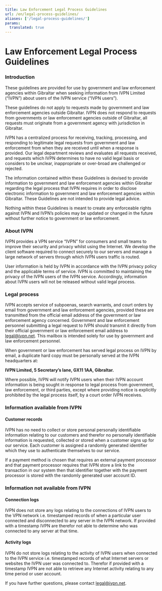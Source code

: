 ```yaml
---
title: Law Enforcement Legal Process Guidelines
url: /en/legal-process-guidelines/
aliases: ['/legal-process-guidelines/']
params:
  translated: true
---
```

# Law Enforcement Legal Process Guidelines

### Introduction

These guidelines are provided for use by government and law enforcement agencies within Gibraltar when seeking information from IVPN Limited (“IVPN”) about users of the IVPN service (“IVPN users”).

These guidelines do not apply to requests made by government and law enforcement agencies outside Gibraltar. IVPN does not respond to requests from governments or law enforcement agencies outside of Gibraltar, all requests must originate from a government agency with jurisdiction in Gibraltar.

IVPN has a centralized process for receiving, tracking, processing, and responding to legitimate legal requests from government and law enforcement from when they are received until when a response is provided. Our legal department reviews and evaluates all requests received, and requests which IVPN determines to have no valid legal basis or considers to be unclear, inappropriate or over-broad are challenged or rejected.

The information contained within these Guidelines is devised to provide information to government and law enforcement agencies within Gibraltar regarding the legal process that IVPN requires in order to disclose electronic information to government and law enforcement agencies within Gibraltar. These Guidelines are not intended to provide legal advice.

Nothing within these Guidelines is meant to create any enforceable rights against IVPN and IVPN’s policies may be updated or changed in the future without further notice to government or law enforcement.

### About IVPN

IVPN provides a VPN service “IVPN” for consumers and small teams to improve their security and privacy whilst using the Internet. We develop the client software required to connect securely to our servers and manage a large network of servers through which IVPN users traffic is routed.

User information is held by IVPN in accordance with the IVPN privacy policy and the applicable terms of service. IVPN is committed to maintaining the privacy of the IVPN users of the IVPN service. Accordingly, information about IVPN users will not be released without valid legal process.

### Legal process

IVPN accepts service of subpoenas, search warrants, and court orders by email from government and law enforcement agencies, provided these are transmitted from the official email address of the government or law enforcement agency concerned. Government and law enforcement personnel submitting a legal request to IVPN should transmit it directly from their official government or law enforcement email address to [legal@ivpn.net](mailto:legal@ivpn.net). This mailbox is intended solely for use by government and law enforcement personnel.

When government or law enforcement has served legal process on IVPN by email, a duplicate hard copy must be personally served at the IVPN headquarters at:

**IVPN Limited, 5 Secretary’s lane, GX11 1AA, Gibraltar.**

Where possible, IVPN will notify IVPN users when their IVPN account information is being sought in response to legal process from government, law enforcement, or third parties, except where providing notice is explicitly prohibited by the legal process itself, by a court order IVPN receives.

### Information available from IVPN

#### Customer records

IVPN has no need to collect or store personal personally identifiable information relating to our customers and therefor no personally identifiable information is requested, collected or stored when a customer signs up for our service. Each customer is assigned a randomly generated identifier which they use to authenticate themselves to our service.

If a payment method is chosen that requires an external payment processor and that payment processor requires that IVPN store a link to the transaction in our system then that identifier together with the payment processor is stored with the randomly generated user account ID.

### Information not available from IVPN

#### Connection logs

IVPN does not store any logs relating to the connections of IVPN users to the VPN network i.e. timestamped records of when a particular user connected and disconnected to any server in the IVPN network. If provided with a timestamp IVPN are therefor not able to determine who was connected to any server at that time.

#### Activity logs

IVPN do not store logs relating to the activity of IVPN users when connected to the IVPN service i.e. timestamped records of what Internet servers or websites the IVPN user was connected to. Therefor if provided with a timestamp IVPN are not able to retrieve any Internet activity relating to any time period or user account.

If you have further questions, please contact [legal@ivpn.net](mailto:legal@ivpn.net).

